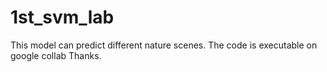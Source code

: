 # 1st_svm_lab
This model can predict different nature scenes. 
The code is executable on google collab
Thanks.

